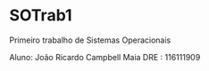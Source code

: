 # SOTrab1
Primeiro trabalho de Sistemas Operacionais

Aluno: João Ricardo Campbell Maia   DRE : 116111909
